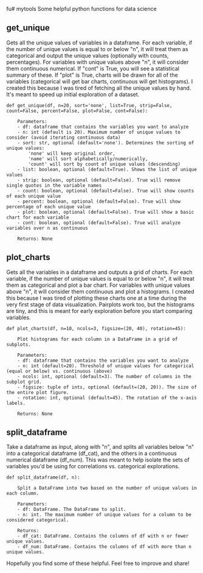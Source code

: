 fu# mytools
Some helpful python functions for data science

## get_unique
Gets all the unique values of variables in a dataframe. For each variable, if the number of unique values is equal to or below "n", it will treat them as categorical and output the unique values (optionally with counts, percentages). For variables with unique values above "n", it will consider them continuous numerical. If "cont" is True, you will see a statistical summary of these. If "plot" is True, charts will be drawn for all of the variables (categorical will get bar charts, continuous will get histograms).
I created this because I was tired of fetching all the unique values by hand. It's meant to speed up initial exploration of a dataset.
```
def get_unique(df, n=20, sort='none', list=True, strip=False, count=False, percent=False, plot=False, cont=False):

    Parameters:
    - df: dataframe that contains the variables you want to analyze
    - n: int (default is 20). Maximum number of unique values to consider (avoid iterating continuous data)
    - sort: str, optional (default='none'). Determines the sorting of unique values:
        'none' will keep original order,
        'name' will sort alphabetically/numerically,
        'count' will sort by count of unique values (descending)
    - list: boolean, optional (default=True). Shows the list of unique values
    - strip: boolean, optional (default=False). True will remove single quotes in the variable names
    - count: boolean, optional (default=False). True will show counts of each unique value
    - percent: boolean, optional (default=False). True will show percentage of each unique value
    - plot: boolean, optional (default=False). True will show a basic chart for each variable
    - cont: boolean, optional (default=False). True will analyze variables over n as continuous
    
    Returns: None
```

## plot_charts
Gets all the variables in a dataframe and outputs a grid of charts. For each variable, if the number of unique values is equal to or below "n", it will treat them as categorical and plot a bar chart. For variables with unique values above "n", it will consider them continuous and plot a histograms.
I created this because I was tired of plotting these charts one at a time during the very first stage of data visualization. Pairplots work too, but the histograms are tiny, and this is meant for early exploration before you start comparing variables. 
```
def plot_charts(df, n=10, ncols=3, figsize=(20, 40), rotation=45):

    Plot histograms for each column in a DataFrame in a grid of subplots.

    Parameters:
    - df: dataframe that contains the variables you want to analyze
    - n: int (default=20). Threshold of unique values for categorical (equal or below) vs. continuous (above)
    - ncols: int, optional (default=3). The number of columns in the subplot grid.
    - figsize: tuple of ints, optional (default=(20, 20)). The size of the entire plot figure.
    - rotation: int, optional (default=45). The rotation of the x-axis labels.

    Returns: None
```

## split_dataframe
Take a dataframe as input, along with "n", and splits all variables below "n" into a categorical dataframe (df_cat), and the others in a continuous numerical dataframe (df_num).
This was meant to help isolate the sets of variables you'd be using for correlations vs. categorical explorations.
```
def split_dataframe(df, n):

    Split a DataFrame into two based on the number of unique values in each column.

    Parameters:
    - df: DataFrame. The DataFrame to split.
    - n: int. The maximum number of unique values for a column to be considered categorical.

    Returns:
    - df_cat: DataFrame. Contains the columns of df with n or fewer unique values.
    - df_num: DataFrame. Contains the columns of df with more than n unique values.
```

Hopefully you find some of these helpful. Feel free to improve and share!


